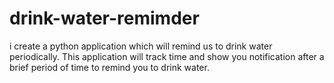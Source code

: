 # drink-water-remimder
i create a python application which will remind us to drink water periodically.   This application will track time and show you notification after a brief period of time to remind you to drink water. 
